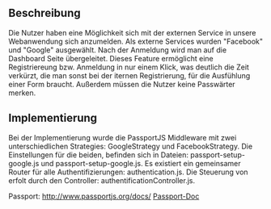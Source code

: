 ## Beschreibung
Die Nutzer haben eine Möglichkeit sich mit der externen Service in unsere Webanwendung sich anzumelden. Als externe Services wurden "Facebook" und "Google" ausgewählt. Nach der Anmeldung wird man auf die Dashboard Seite übergeleitet. Dieses Feature ermöglicht eine Registriereung bzw. Anmeldung in nur einem Klick, was deutlich die Zeit verkürzt, die man sonst bei der iternen Registrierung, für die Ausfühlung einer Form braucht. Außerdem müssen die Nutzer keine Passwärter merken.

## Implementierung
Bei der Implementierung wurde die PassportJS Middleware mit zwei unterschiedlichen Strategies: GoogleStrategy und FacebookStrategy. Die Einstellungen für die beiden, befinden sich in Dateien: passport-setup-google.js und passport-setup-google.js. Es existiert ein gemeinsamer Router für alle Authentifizierungen: authentication.js. Die Steuerung von erfolt durch den Controller: authentificationController.js.

Passport:
http://www.passportjs.org/docs/
[Passport-Doc](http://www.passportjs.org)